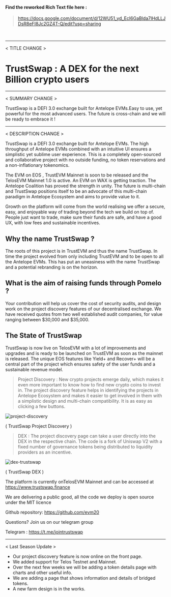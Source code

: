#### Find the reworked Rich Text file here : 

> https://docs.google.com/document/d/12WU51_yd_EcI6GaBlda7IHdLLJDsR8eFI8Jc2GZ4T-Q/edit?usp=sharing

 

***

< TITLE CHANGE >

# TrustSwap : A DEX for the next Billion crypto users


***


< SUMMARY CHANGE >

TrustSwap is a DEFI 3.0 exchange built for Antelope EVMs.Easy to use, yet powerful for the most advanced users. The future is cross-chain and we will be ready to embrace it !


***


< DESCRIPTION CHANGE >

TrustSwap is a DEFI 3.0 exchange built for  Antelope EVMs. The high throughput of Antelope EVMs combined with an intuitive UI ensures a simplistic yet sublime user experience. This is a completely open-sourced and collaborative project with no outside funding, no token reservations and a non-inflationary tokenomics.

The EVM on EOS , TrustEVM Mainnet is soon to be released and the TelosEVM Mainnet 1.0 is active. An EVM on WAX is getting traction. The Antelope Coalition has proved the strength in unity. The future is multi-chain and TrustSwap positions itself to be an advocate of this multi-chain paradigm in Antelope Ecosystem and aims to provide value to it.

Growth on the platform will come from the world realising we offer a secure, easy, and enjoyable way of trading beyond the tech we build on top of. People just want to trade, make sure their funds are safe, and have a good UX, with low fees and sustainable incentives. 


## Why the name TrustSwap ?

The roots of this project is in TrustEVM and thus the name TrustSwap. In time the project evolved from only including TrustEVM and to be open to all the Antelope EVMs. This has put an uneasiness with the name TrustSwap and a potential rebranding is on the horizon. 

## What is the aim of raising funds through Pomelo ?

Your contribution will help us cover the cost of security audits, and design work on the project discovery features of our decentralised exchange. We have received quotes from two well established audit companies, for value ranging between $30,000 and $35,000.






## The State of TrustSwap

TrustSwap is now live on TelosEVM with a lot of improvements and upgrades and is ready to be launched on TrustEVM as soon as the mainnet is released. The unique EOS features like Yield+ and Recover+ will be a central part of the project which ensures safety of the user funds and a sustainable revenue model.

>Project Discovery : New crypto projects emerge daily, which makes it even more important to know how to find new crypto coins to invest in. The project discovery  feature helps in identifying the projects in Antelope Ecosystem and makes it easier to get involved in them with a simplistic design and multi-chain compatibility. It  is as easy as clicking a few buttons. 


![project-discovery](https://i.ibb.co/42JkXst/discovery-trustswap.png)

( TrustSwap Project Discovery )


>DEX : The project discovery page can take a user directly into the DEX in the respective chain. The code is a fork of Uniswap V2 with a fixed number of governance tokens being distributed to liquidity providers as an incentive.

![dex-trustswap](https://i.ibb.co/VQsZksD/dex-rustswap.png)

( TrustSwap DEX )


The platform is currently onTelosEVM Mainnet  and can be accessed at https://www.trustswap.finance


We are delivering a public good, all the code we deploy is open source under the MIT licence

Github repository: https://github.com/evm20


Questions? Join us on our telegram group 

Telegram : https://t.me/jointrustswap


***


 < Last Season Update >

* Our project discovery feature is now online on the front page.
* We added support for Telos Testnet and Mainnet.
* Over the next few weeks we will be adding a token details page with charts and other useful info.
* We are adding a page that shows information and details of bridged tokens.
* A new farm design is in the works.

